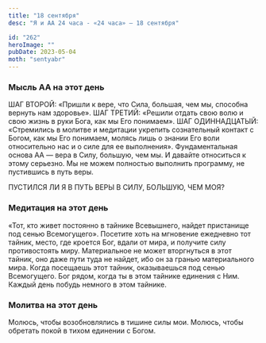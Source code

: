 ```yaml
---
title: "18 сентября"
desc: "Я и АА 24 часа - «24 часа» — 18 сентября"

id: "262"
heroImage: ""
pubDate: 2023-05-04
moth: "sentyabr"
---
```


### Мысль АА на этот день

ШАГ ВТОРОЙ: «Пришли к вере, что Сила, большая, чем мы, способна вернуть нам
здоровье». ШАГ ТРЕТИЙ: «Решили отдать свою волю и свою жизнь в руки Бога, как
мы Его понимаем». ШАГ ОДИННАДЦАТЫЙ: «Стремились в молитве и медитации укрепить
сознательный контакт с Богом, как мы Его понимаем, молясь лишь о знании Его
воли относительно нас и о силе для ее выполнения». Фундаментальная основа АА —
вера в Силу, большую, чем мы. И давайте относиться к этому серьезно. Мы не
можем полностью выполнить программу, не пустившись в путь веры.

ПУСТИЛСЯ ЛИ Я В ПУТЬ ВЕРЫ В СИЛУ, БОЛЬШУЮ, ЧЕМ МОЯ?

### Медитация на этот день

«Тот, кто живет постоянно в тайнике Всевышнего, найдет пристанище под сенью
Всемогущего». Посетите хоть на мгновение ежедневно тот тайник, место, где
кроется Бог, вдали от мира, и получите силу противостоять миру. Материальное
не может вторгнуться в этот тайник, оно даже пути туда не найдет, ибо он за
гранью материального мира. Когда посещаешь этот тайник, оказываешься под сенью
Всемогущего. Бог рядом, когда ты в этом тайнике единения с Ним. Каждый день
побудь немного в этом тайнике.

### Молитва на этот день

Молюсь, чтобы возобновлялись в тишине силы мои. Молюсь, чтобы обретать покой в
тихом единении с Богом.
